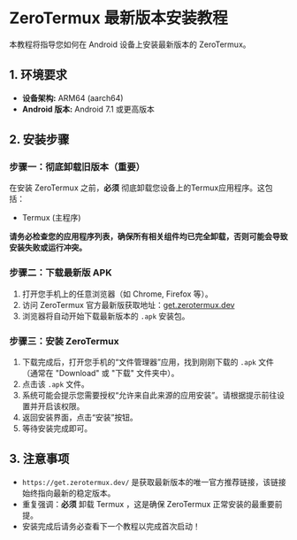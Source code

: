 # ZeroTermux 最新版本安装教程

本教程将指导您如何在 Android 设备上安装最新版本的 ZeroTermux。

## 1. 环境要求

* **设备架构:** ARM64 (aarch64)
* **Android 版本:** Android 7.1 或更高版本

## 2. 安装步骤

### 步骤一：彻底卸载旧版本（重要）

在安装 ZeroTermux 之前，**必须** 彻底卸载您设备上的Termux应用程序。这包括：

* Termux (主程序)

**请务必检查您的应用程序列表，确保所有相关组件均已完全卸载，否则可能会导致安装失败或运行冲突。**

### 步骤二：下载最新版 APK

1.  打开您手机上的任意浏览器（如 Chrome, Firefox 等）。
2.  访问 ZeroTermux 官方最新版获取地址：[get.zerotermux.dev](https://get.zerotermux.dev/)
3.  浏览器将自动开始下载最新版本的 `.apk` 安装包。

### 步骤三：安装 ZeroTermux

1.  下载完成后，打开您手机的“文件管理器”应用，找到刚刚下载的 `.apk` 文件（通常在 "Download" 或 "下载" 文件夹中）。
2.  点击该 `.apk` 文件。
3.  系统可能会提示您需要授权“允许来自此来源的应用安装”。请根据提示前往设置并开启该权限。
4.  返回安装界面，点击“安装”按钮。
5.  等待安装完成即可。

## 3. 注意事项

* `https://get.zerotermux.dev/` 是获取最新版本的唯一官方推荐链接，该链接始终指向最新的稳定版本。
* 重复强调：**必须** 卸载 Termux ，这是确保 ZeroTermux 正常安装的最重要前提。
* 安装完成后请务必查看下一个教程以完成首次启动！